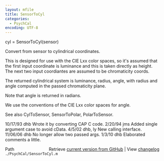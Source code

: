```yaml
---
layout: mfile
title: SensorToCyl
categories:
  - PsychCal
encoding: UTF-8
---
```


cyl = SensorToCyl\(sensor\)

Convert from sensor to cylindrical coordinates.

This is designed for use with the CIE Lxx color
spaces, so it's assumed that the first input
coordinate is luminance and this is taken directly
as height.  The next two input coordiantes are
assumed to be chromaticity coords.

The returned cylindrical system is luminance, radius, angle,
with radius and angle computed in the passed chromaticity plane.

Note that angle is returned in radians.

We use the conventions of the CIE Lxx color spaces
for angle.

See also CylToSensor, SensorToPolar, PolarToSensor.

10/17/93  dhb   Wrote it by converting CAP C code.
2/20/94   jms   Added single argument case to avoid cData.
4/5/02    dhb, ly  New calling interface.
11/06/06  dhb   No longer allow two passed args.
1/3/10    dhb   Elaborated comments a little.


<div class="code_header" style="text-align:right;">
  <span style="float:left;">Path&nbsp;&nbsp;</span> <span class="counter">Retrieve <a href=
  "https://raw.github.com/Psychtoolbox-3/Psychtoolbox-3/beta/./PsychCal/SensorToCyl.m">current version from GitHub</a> | View <a href=
  "https://github.com/Psychtoolbox-3/Psychtoolbox-3/commits/beta/./PsychCal/SensorToCyl.m">changelog</a></span>
</div>
<div class="code">
  <code>./PsychCal/SensorToCyl.m</code>
</div>
